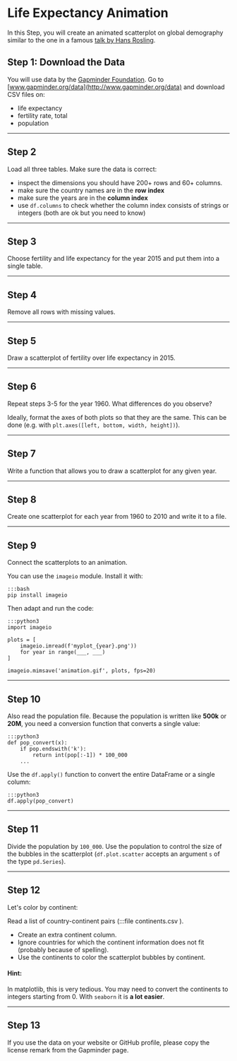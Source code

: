 
# Life Expectancy Animation

In this Step, you will create an animated scatterplot on global demography
similar to the one in a famous [talk by Hans Rosling](https://www.youtube.com/watch?v=jbkSRLYSojo).

## Step 1: Download the Data

You will use data by the [Gapminder Foundation](http://www.gapminder.org).
Go to [www.gapminder.org/data](http://www.gapminder.org/data) and download CSV files on:

* life expectancy
* fertility rate, total
* population

----

## Step 2

Load all three tables. Make sure the data is correct:

* inspect the dimensions you should have 200+ rows and 60+ columns.
* make sure the country names are in the **row index**
* make sure the years are in the **column index**
* use `df.columns` to check whether the column index consists of strings or integers (both are ok but you need to know)

----

## Step 3

Choose fertility and life expectancy for the year 2015 and put them into a single table.

----

## Step 4

Remove all rows with missing values.

----

## Step 5

Draw a scatterplot of fertility over life expectancy in 2015.

----

## Step 6

Repeat steps 3-5 for the year 1960. What differences do you observe?

Ideally, format the axes of both plots so that they are the same.
This can be done (e.g. with `plt.axes([left, bottom, width, height])`).

----

## Step 7

Write a function that allows you to draw a scatterplot for any given year.

----

## Step 8

Create one scatterplot for each year from 1960 to 2010 and write it to a file.

----

## Step 9

Connect the scatterplots to an animation.

You can use the `imageio` module.
Install it with:

    :::bash
    pip install imageio

Then adapt and run the code:

    :::python3
    import imageio

    plots = [
        imageio.imread(f'myplot_{year}.png'))
        for year in range(___, ___)
    ]

    imageio.mimsave('animation.gif', plots, fps=20)


----

## Step 10

Also read the population file.
Because the population is written like **500k** or **20M**, you need a conversion function that converts a single value:

    :::python3
    def pop_convert(x):
        if pop.endswith('k'):
            return int(pop[:-1]) * 100_000
        ...

Use the `df.apply()` function to convert the entire DataFrame or a single column:

    :::python3
    df.apply(pop_convert)

----

## Step 11

Divide the population by `100_000`. 
Use the population to control the size of the bubbles in the scatterplot (`df.plot.scatter` accepts an argument `s` of the type `pd.Series`).

----

## Step 12

Let's color by continent:

Read a list of country-continent pairs (:::file continents.csv ).

* Create an extra continent column. 
* Ignore countries for which the continent information does not fit (probably because of spelling).
* Use the continents to color the scatterplot bubbles by continent.

#### Hint:

In matplotlib, this is very tedious. You may need to convert the continents to integers starting from 0.
With `seaborn` it is **a lot easier**.

----

## Step 13

If you use the data on your website or GitHub profile, please copy the license remark from the Gapminder page.
